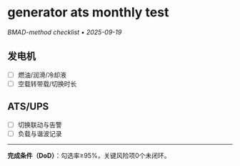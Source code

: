 # generator ats monthly test

_BMAD-method checklist • 2025-09-19_

## 发电机

- [ ] 燃油/润滑/冷却液
- [ ] 空载转带载/切换时长

## ATS/UPS

- [ ] 切换联动与告警
- [ ] 负载与谐波记录

---

**完成条件（DoD）**：勾选率≥95%，关键风险项0个未闭环。

